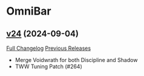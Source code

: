 # OmniBar

## [v24](https://github.com/jordonwow/omnibar/tree/v24) (2024-09-04)
[Full Changelog](https://github.com/jordonwow/omnibar/compare/v23...v24) [Previous Releases](https://github.com/jordonwow/omnibar/releases)

- Merge Voidwrath for both Discipline and Shadow  
- TWW Tuning Patch (#264)  
